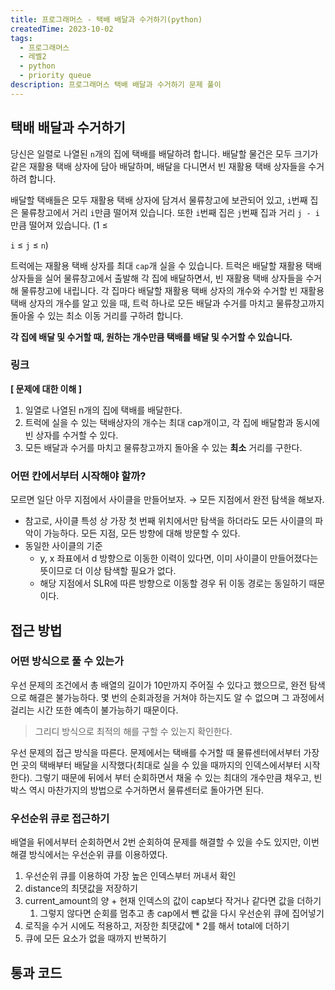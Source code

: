 ```yaml
---
title: 프로그래머스 - 택배 배달과 수거하기(python)
createdTime: 2023-10-02
tags:
  - 프로그래머스
  - 레벨2
  - python
  - priority queue
description: 프로그래머스 택배 배달과 수거하기 문제 풀이
---
```


## 택배 배달과 수거하기

당신은 일렬로 나열된 `n`개의 집에 택배를 배달하려 합니다. 배달할 물건은 모두 크기가 같은 재활용 택배 상자에 담아 배달하며, 배달을 다니면서 빈 재활용 택배 상자들을 수거하려 합니다.

배달할 택배들은 모두 재활용 택배 상자에 담겨서 물류창고에 보관되어 있고, `i`번째 집은 물류창고에서 거리 `i`만큼 떨어져 있습니다. 또한 `i`번째 집은 `j`번째 집과 거리 `j - i` 만큼 떨어져 있습니다. (1 ≤

`i` ≤ `j` ≤ `n`)

트럭에는 재활용 택배 상자를 최대 `cap`개 실을 수 있습니다. 트럭은 배달할 재활용 택배 상자들을 실어 물류창고에서 출발해 각 집에 배달하면서, 빈 재활용 택배 상자들을 수거해 물류창고에 내립니다. 각 집마다 배달할 재활용 택배 상자의 개수와 수거할 빈 재활용 택배 상자의 개수를 알고 있을 때, 트럭 하나로 모든 배달과 수거를 마치고 물류창고까지 돌아올 수 있는 최소 이동 거리를 구하려 합니다.

**각 집에 배달 및 수거할 때, 원하는 개수만큼 택배를 배달 및 수거할 수 있습니다.**

### 링크

[](https://school.programmers.co.kr/learn/courses/30/lessons/150369)

**[ 문제에 대한 이해 ]**

1. 일열로 나열된 n개의 집에 택배를 배달한다.
2. 트럭에 실을 수 있는 택배상자의 개수는 최대 cap개이고, 각 집에 배달함과 동시에 빈 상자를 수거할 수 있다.
3. 모든 배달과 수거를 마치고 물류창고까지 돌아올 수 있는 **최소** 거리를 구한다.


### 어떤 칸에서부터 시작해야 할까?

모르면 일단 아무 지점에서 사이클을 만들어보자. → 모든 지점에서 완전 탐색을 해보자.

- 참고로, 사이클 특성 상 가장 첫 번째 위치에서만 탐색을 하더라도 모든 사이클의 파악이 가능하다. 모든 지점, 모든 방향에 대해 방문할 수 있다.
- 동일한 사이클의 기준
  - y, x 좌표에서 d 방향으로 이동한 이력이 있다면, 이미 사이클이 만들어졌다는 뜻이므로 더 이상 탐색할 필요가 없다.
  - 해당 지점에서 SLR에 따른 방향으로 이동할 경우 뒤 이동 경로는 동일하기 때문이다.

## 접근 방법

### 어떤 방식으로 풀 수 있는가

우선 문제의 조건에서 총 배열의 길이가 10만까지 주어질 수 있다고 했으므로, 완전 탐색으로 해결은 불가능하다. 몇 번의 순회과정을 거쳐야 하는지도 알 수 없으며 그 과정에서 걸리는 시간 또한 예측이 불가능하기 때문이다.

> 그리디 방식으로 최적의 해를 구할 수 있는지 확인한다.
> 

우선 문제의 접근 방식을 따른다. 문제에서는 택배를 수거할 때 물류센터에서부터 가장 먼 곳의 택배부터 배달을 시작했다(최대로 실을 수 있을 때까지의 인덱스에서부터 시작한다). 그렇기 때문에 뒤에서 부터 순회하면서 채울 수 있는 최대의 개수만큼 채우고, 빈 박스 역시 마찬가지의 방법으로 수거하면서 물류센터로 돌아가면 된다.

### 우선순위 큐로 접근하기

배열을 뒤에서부터 순회하면서 2번 순회하여 문제를 해결할 수 있을 수도 있지만, 이번 해결 방식에서는 우선순위 큐를 이용하였다.

1. 우선순위 큐를 이용하여 가장 높은 인덱스부터 꺼내서 확인
2. distance의 최댓값을 저장하기
3. current_amount의 양 + 현재 인덱스의 값이 cap보다 작거나 같다면 값을 더하기
    1. 그렇지 않다면 순회를 멈추고 총 cap에서 뺀 값을 다시 우선순위 큐에 집어넣기
4. 로직을 수거 시에도 적용하고, 저장한 최댓값에 * 2를 해서 total에 더하기
5. 큐에 모든 요소가 없을 때까지 반복하기


## 통과 코드

<div data-gist="d805c18b1e628098fae2a5b46d393356"></div>
